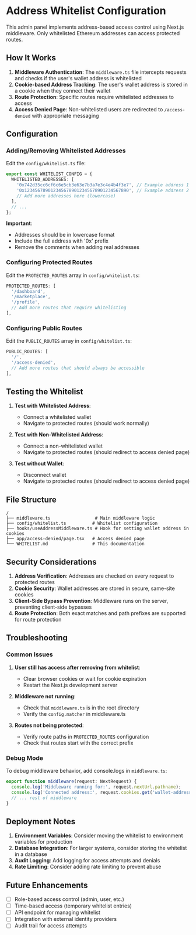 # Address Whitelist Configuration

This admin panel implements address-based access control using Next.js middleware. Only whitelisted Ethereum addresses can access protected routes.

## How It Works

1. **Middleware Authentication**: The `middleware.ts` file intercepts requests and checks if the user's wallet address is whitelisted
2. **Cookie-based Address Tracking**: The user's wallet address is stored in a cookie when they connect their wallet
3. **Route Protection**: Specific routes require whitelisted addresses to access
4. **Access Denied Page**: Non-whitelisted users are redirected to `/access-denied` with appropriate messaging

## Configuration

### Adding/Removing Whitelisted Addresses

Edit the `config/whitelist.ts` file:

```typescript
export const WHITELIST_CONFIG = {
  WHITELISTED_ADDRESSES: [
    '0x742d35cc6cf6c6e5cb3e63e7b3a7e3c4e4b4f3e7', // Example address 1
    '0x1234567890123456789012345678901234567890', // Example address 2
    // Add more addresses here (lowercase)
  ],
  // ...
};
```

**Important**:
- Addresses should be in lowercase format
- Include the full address with '0x' prefix
- Remove the comments when adding real addresses

### Configuring Protected Routes

Edit the `PROTECTED_ROUTES` array in `config/whitelist.ts`:

```typescript
PROTECTED_ROUTES: [
  '/dashboard',
  '/marketplace',
  '/profile',
  // Add more routes that require whitelisting
],
```

### Configuring Public Routes

Edit the `PUBLIC_ROUTES` array in `config/whitelist.ts`:

```typescript
PUBLIC_ROUTES: [
  '/',
  '/access-denied',
  // Add more routes that should always be accessible
],
```

## Testing the Whitelist

1. **Test with Whitelisted Address**:
   - Connect a whitelisted wallet
   - Navigate to protected routes (should work normally)

2. **Test with Non-Whitelisted Address**:
   - Connect a non-whitelisted wallet
   - Navigate to protected routes (should redirect to access denied page)

3. **Test without Wallet**:
   - Disconnect wallet
   - Navigate to protected routes (should redirect to access denied page)

## File Structure

```
/
├── middleware.ts                 # Main middleware logic
├── config/whitelist.ts          # Whitelist configuration
├── hooks/useAddressMiddleware.ts # Hook for setting wallet address in cookies
├── app/access-denied/page.tsx   # Access denied page
└── WHITELIST.md                 # This documentation
```

## Security Considerations

1. **Address Verification**: Addresses are checked on every request to protected routes
2. **Cookie Security**: Wallet addresses are stored in secure, same-site cookies
3. **Client-Side Bypass Prevention**: Middleware runs on the server, preventing client-side bypasses
4. **Route Protection**: Both exact matches and path prefixes are supported for route protection

## Troubleshooting

### Common Issues

1. **User still has access after removing from whitelist**:
   - Clear browser cookies or wait for cookie expiration
   - Restart the Next.js development server

2. **Middleware not running**:
   - Check that `middleware.ts` is in the root directory
   - Verify the `config.matcher` in middleware.ts

3. **Routes not being protected**:
   - Verify route paths in `PROTECTED_ROUTES` configuration
   - Check that routes start with the correct prefix

### Debug Mode

To debug middleware behavior, add console.logs in `middleware.ts`:

```typescript
export function middleware(request: NextRequest) {
  console.log('Middleware running for:', request.nextUrl.pathname);
  console.log('Connected address:', request.cookies.get('wallet-address')?.value);
  // ... rest of middleware
}
```

## Deployment Notes

1. **Environment Variables**: Consider moving the whitelist to environment variables for production
2. **Database Integration**: For larger systems, consider storing the whitelist in a database
3. **Audit Logging**: Add logging for access attempts and denials
4. **Rate Limiting**: Consider adding rate limiting to prevent abuse

## Future Enhancements

- [ ] Role-based access control (admin, user, etc.)
- [ ] Time-based access (temporary whitelist entries)
- [ ] API endpoint for managing whitelist
- [ ] Integration with external identity providers
- [ ] Audit trail for access attempts